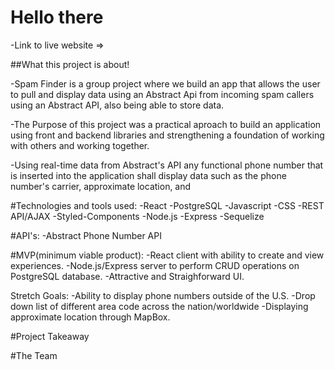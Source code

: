 # Hello there

-Link to live website => 

##What this project is about!

-Spam Finder is a group project where we build an app that allows the user to pull and display data using an Abstract Api from incoming spam callers using an Abstract API, also being able to store data.

-The Purpose of this project was a practical aproach to build an application using front and backend libraries and strengthening a foundation of working with others and working together. 

-Using real-time data from Abstract's API any functional phone number that is inserted into the application shall display data such as the phone number's carrier, approximate location, and 





#Technologies and tools used:
-React
-PostgreSQL
-Javascript
-CSS
-REST API/AJAX
-Styled-Components
-Node.js
-Express
-Sequelize


#API's:
-Abstract Phone Number API

#MVP(minimum viable product):
-React client with ability to create and view experiences.
-Node.js/Express server to perform CRUD operations on PostgreSQL database.
-Attractive and Straighforward UI.

Stretch Goals:
-Ability to display phone numbers outside of the U.S.
-Drop down list of different area code across the nation/worldwide
-Displaying approximate location through MapBox.


#Project Takeaway


#The Team




